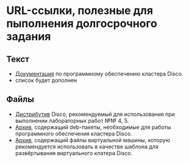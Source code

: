 # URL-ссылки, полезные для пыполнения долгосрочного задания

## Текст
* [Документация](https://disco.readthedocs.io/en/develop/) по программному обеспечению кластера Disco.
* список будет дополнен

## Файлы
* [Дистрибутив](https://yadi.sk/d/phK_S0Ch1WyOAg) Disco, рекомендуемый для использования при выполнении лабораторных работ №№ 4, 5.
* [Архив](https://yadi.sk/d/2kiA28fv4nrylQ), содержащий deb-пакеты, необходимые для работы программного обеспечения кластера Disco.
* [Архив](https://yadi.sk/d/sLHj0w6FK-uzmg), содержащий файлы виртуальной машины, которую рекомендуется использовать в качестве шаблона для развёртывания виртуального клатера Disco.